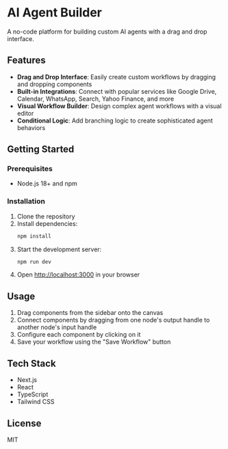 # AI Agent Builder

A no-code platform for building custom AI agents with a drag and drop interface.

## Features

- **Drag and Drop Interface**: Easily create custom workflows by dragging and dropping components
- **Built-in Integrations**: Connect with popular services like Google Drive, Calendar, WhatsApp, Search, Yahoo Finance, and more
- **Visual Workflow Builder**: Design complex agent workflows with a visual editor
- **Conditional Logic**: Add branching logic to create sophisticated agent behaviors

## Getting Started

### Prerequisites

- Node.js 18+ and npm

### Installation

1. Clone the repository
2. Install dependencies:
   ```bash
   npm install
   ```
3. Start the development server:
   ```bash
   npm run dev
   ```
4. Open [http://localhost:3000](http://localhost:3000) in your browser

## Usage

1. Drag components from the sidebar onto the canvas
2. Connect components by dragging from one node's output handle to another node's input handle
3. Configure each component by clicking on it
4. Save your workflow using the "Save Workflow" button

## Tech Stack

- Next.js
- React
- TypeScript
- Tailwind CSS

## License

MIT
